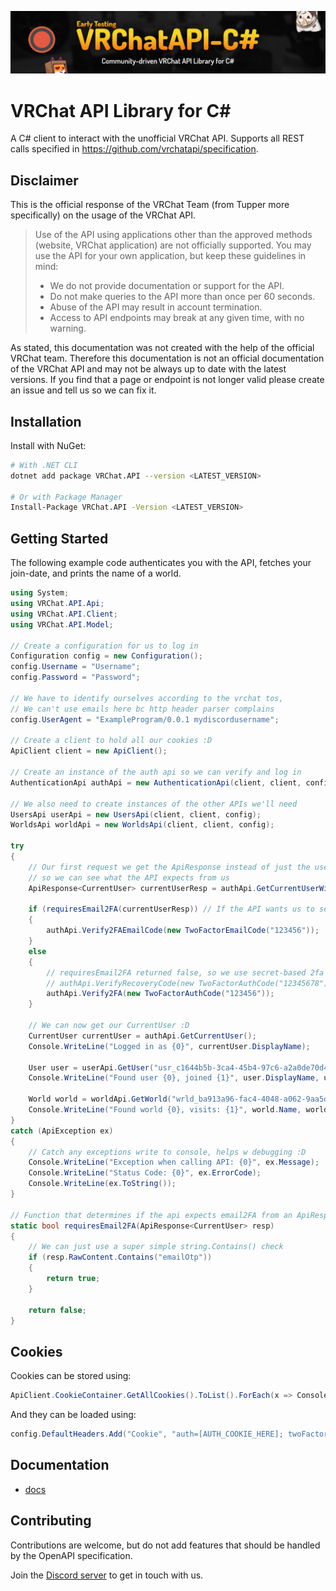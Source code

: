 ![](https://raw.githubusercontent.com/vrchatapi/vrchatapi.github.io/main/static/assets/img/lang/lang_csharp_banner_1500x300.png)

# VRChat API Library for C#

A C# client to interact with the unofficial VRChat API. Supports all REST calls specified in https://github.com/vrchatapi/specification.

## Disclaimer

This is the official response of the VRChat Team (from Tupper more specifically) on the usage of the VRChat API.

> Use of the API using applications other than the approved methods (website, VRChat application) are not officially supported. You may use the API for your own application, but keep these guidelines in mind:
> * We do not provide documentation or support for the API.
> * Do not make queries to the API more than once per 60 seconds.
> * Abuse of the API may result in account termination.
> * Access to API endpoints may break at any given time, with no warning.

As stated, this documentation was not created with the help of the official VRChat team. Therefore this documentation is not an official documentation of the VRChat API and may not be always up to date with the latest versions. If you find that a page or endpoint is not longer valid please create an issue and tell us so we can fix it.

## Installation

Install with NuGet:

```bash
# With .NET CLI
dotnet add package VRChat.API --version <LATEST_VERSION>

# Or with Package Manager
Install-Package VRChat.API -Version <LATEST_VERSION>
```

## Getting Started

The following example code authenticates you with the API, fetches your join-date, and prints the name of a world.

```csharp
using System;
using VRChat.API.Api;
using VRChat.API.Client;
using VRChat.API.Model;

// Create a configuration for us to log in
Configuration config = new Configuration();
config.Username = "Username";
config.Password = "Password";

// We have to identify ourselves according to the vrchat tos,
// We can't use emails here bc http header parser complains
config.UserAgent = "ExampleProgram/0.0.1 mydiscordusername"; 

// Create a client to hold all our cookies :D
ApiClient client = new ApiClient();

// Create an instance of the auth api so we can verify and log in
AuthenticationApi authApi = new AuthenticationApi(client, client, config);

// We also need to create instances of the other APIs we'll need
UsersApi userApi = new UsersApi(client, client, config);
WorldsApi worldApi = new WorldsApi(client, client, config);

try
{
    // Our first request we get the ApiResponse instead of just the user object,
    // so we can see what the API expects from us
    ApiResponse<CurrentUser> currentUserResp = authApi.GetCurrentUserWithHttpInfo();

    if (requiresEmail2FA(currentUserResp)) // If the API wants us to send an Email OTP code
    {
        authApi.Verify2FAEmailCode(new TwoFactorEmailCode("123456"));
    }
    else
    {
        // requiresEmail2FA returned false, so we use secret-based 2fa verification
        // authApi.VerifyRecoveryCode(new TwoFactorAuthCode("12345678")); // To Use a Recovery Code
        authApi.Verify2FA(new TwoFactorAuthCode("123456"));
    }

    // We can now get our CurrentUser :D
    CurrentUser currentUser = authApi.GetCurrentUser();
    Console.WriteLine("Logged in as {0}", currentUser.DisplayName);

    User user = userApi.GetUser("usr_c1644b5b-3ca4-45b4-97c6-a2a0de70d469");
    Console.WriteLine("Found user {0}, joined {1}", user.DisplayName, user.DateJoined);

    World world = worldApi.GetWorld("wrld_ba913a96-fac4-4048-a062-9aa5db092812");
    Console.WriteLine("Found world {0}, visits: {1}", world.Name, world.Visits);
} 
catch (ApiException ex)
{
    // Catch any exceptions write to console, helps w debugging :D
    Console.WriteLine("Exception when calling API: {0}", ex.Message);
    Console.WriteLine("Status Code: {0}", ex.ErrorCode);
    Console.WriteLine(ex.ToString());
}

// Function that determines if the api expects email2FA from an ApiResponse
static bool requiresEmail2FA(ApiResponse<CurrentUser> resp)
{
    // We can just use a super simple string.Contains() check
    if (resp.RawContent.Contains("emailOtp"))
    {
        return true;
    }

    return false;
}
```

## Cookies
Cookies can be stored using:
```csharp
ApiClient.CookieContainer.GetAllCookies().ToList().ForEach(x => Console.WriteLine($"{x.Name}={x.Value}"));
```

And they can be loaded using:
```csharp
config.DefaultHeaders.Add("Cookie", "auth=[AUTH_COOKIE_HERE]; twoFactorAuth=[TWO_FACTOR_AUTH_COOKIE_HERE]");
```

## Documentation

 - [docs](docs/)

## Contributing

Contributions are welcome, but do not add features that should be handled by the OpenAPI specification.

Join the [Discord server](https://discord.gg/Ge2APMhPfD) to get in touch with us.
